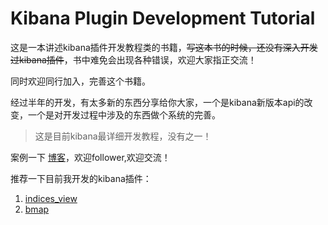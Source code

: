 # Kibana Plugin Development Tutorial

这是一本讲述kibana插件开发教程类的书籍，~~写这本书的时候，还没有深入开发过kibana插件~~，书中难免会出现各种错误，欢迎大家指正交流！

同时欢迎同行加入，完善这个书籍。

经过半年的开发，有太多新的东西分享给你大家，一个是kibana新版本api的改变，一个是对开发过程中涉及的东西做个系统的完善。

> 这是目前kibana最详细开发教程，没有之一！

案例一下 [博客](http://trumandu.github.io/)，欢迎follower,欢迎交流！




推荐一下目前我开发的kibana插件：
1. [indices_view](https://github.com/TrumanDu/indices_view)
2. [bmap](https://github.com/TrumanDu/bmap)

